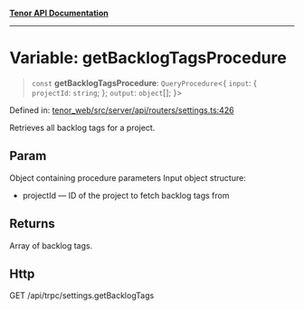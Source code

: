 [**Tenor API Documentation**](../../README.md)

***

# Variable: getBacklogTagsProcedure

> `const` **getBacklogTagsProcedure**: `QueryProcedure`\<\{ `input`: \{ `projectId`: `string`; \}; `output`: `object`[]; \}\>

Defined in: [tenor\_web/src/server/api/routers/settings.ts:426](https://github.com/Apantli/Tenor/blob/b33873959b5093fc3e3d66ac4f230a78a6395bbd/tenor_web/src/server/api/routers/settings.ts#L426)

Retrieves all backlog tags for a project.

## Param

Object containing procedure parameters
Input object structure:
- projectId — ID of the project to fetch backlog tags from

## Returns

Array of backlog tags.

## Http

GET /api/trpc/settings.getBacklogTags
